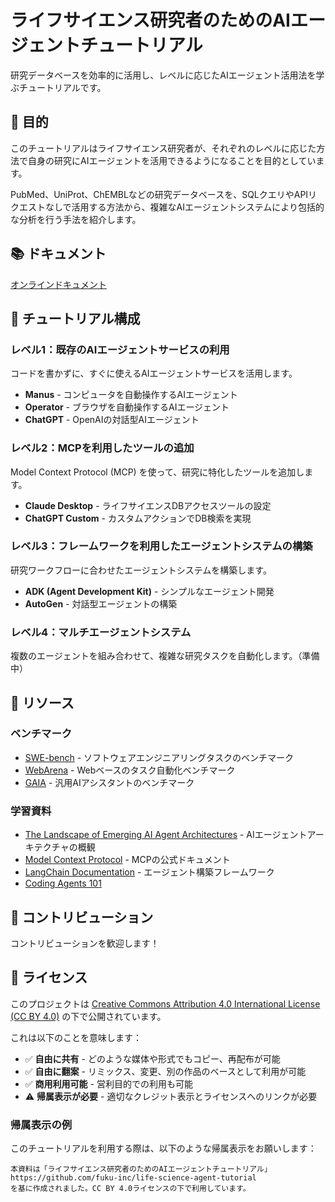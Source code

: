 # ライフサイエンス研究者のためのAIエージェントチュートリアル

研究データベースを効率的に活用し、レベルに応じたAIエージェント活用法を学ぶチュートリアルです。

## 🎯 目的

このチュートリアルはライフサイエンス研究者が、それぞれのレベルに応じた方法で自身の研究にAIエージェントを活用できるようになることを目的としています。

PubMed、UniProt、ChEMBLなどの研究データベースを、SQLクエリやAPIリクエストなしで活用する方法から、複雑なAIエージェントシステムにより包括的な分析を行う手法を紹介します。

## 📚 ドキュメント

<a href="https://fuku-inc.github.io/life-science-agent-tutorial/" target="_blank">オンラインドキュメント</a>


## 📖 チュートリアル構成

### レベル1：既存のAIエージェントサービスの利用
コードを書かずに、すぐに使えるAIエージェントサービスを活用します。

- **Manus** - コンピュータを自動操作するAIエージェント
- **Operator** - ブラウザを自動操作するAIエージェント
- **ChatGPT** - OpenAIの対話型AIエージェント

### レベル2：MCPを利用したツールの追加
Model Context Protocol (MCP) を使って、研究に特化したツールを追加します。

- **Claude Desktop** - ライフサイエンスDBアクセスツールの設定
- **ChatGPT Custom** - カスタムアクションでDB検索を実現

### レベル3：フレームワークを利用したエージェントシステムの構築
研究ワークフローに合わせたエージェントシステムを構築します。

- **ADK (Agent Development Kit)** - シンプルなエージェント開発
- **AutoGen** - 対話型エージェントの構築

### レベル4：マルチエージェントシステム
複数のエージェントを組み合わせて、複雑な研究タスクを自動化します。（準備中）

## 🔗 リソース

### ベンチマーク
- [SWE-bench](https://www.swebench.com/) - ソフトウェアエンジニアリングタスクのベンチマーク
- [WebArena](https://webarena.dev/) - Webベースのタスク自動化ベンチマーク
- [GAIA](https://huggingface.co/gaia-benchmark) - 汎用AIアシスタントのベンチマーク

### 学習資料
- [The Landscape of Emerging AI Agent Architectures](https://www.deeplearning.ai/the-batch/the-landscape-of-emerging-ai-agent-architectures-for-reasoning-planning-and-tool-calling-a-survey/) - AIエージェントアーキテクチャの概観
- [Model Context Protocol](https://modelcontextprotocol.io/) - MCPの公式ドキュメント
- [LangChain Documentation](https://python.langchain.com/docs/get_started/introduction) - エージェント構築フレームワーク
- [Coding Agents 101](https://devin.ai/agents101#introduction)

## 🤝 コントリビューション

コントリビューションを歓迎します！

## 📝 ライセンス

このプロジェクトは [Creative Commons Attribution 4.0 International License (CC BY 4.0)](http://creativecommons.org/licenses/by/4.0/) の下で公開されています。

これは以下のことを意味します：
- ✅ **自由に共有** - どのような媒体や形式でもコピー、再配布が可能
- ✅ **自由に翻案** - リミックス、変更、別の作品のベースとして利用が可能  
- ✅ **商用利用可能** - 営利目的での利用も可能
- ⚠️ **帰属表示が必要** - 適切なクレジット表示とライセンスへのリンクが必要

### 帰属表示の例

このチュートリアルを利用する際は、以下のような帰属表示をお願いします：

```
本資料は「ライフサイエンス研究者のためのAIエージェントチュートリアル」
https://github.com/fuku-inc/life-science-agent-tutorial
を基に作成されました。CC BY 4.0ライセンスの下で利用しています。
```